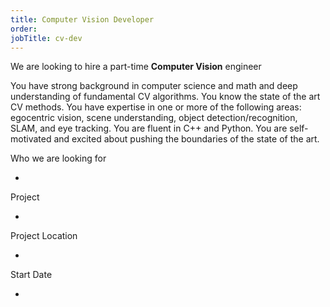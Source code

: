 ```yaml
---
title: Computer Vision Developer
order: 
jobTitle: cv-dev
---
```


We are looking to hire a part-time **Computer Vision** engineer

You have strong background in computer science and math and deep understanding of fundamental CV algorithms. You know the state of the art CV methods. You have expertise in one or more of the following areas: egocentric vision, scene understanding, object detection/recognition, SLAM, and eye tracking. You are fluent in C++ and Python. You are self-motivated and excited about pushing the boundaries of the state of the art.

Who we are looking for

  + 

Project

  + 

Project Location

  + 

Start Date

  + 